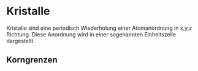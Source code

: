 # Kristalle
Kristalle sind eine periodisch Wiederholung einer Atomanordnung in x,y,z Richtung. Diese Anordnung wird in einer sogenannten Einheitszelle dargestellt.


## Korngrenzen